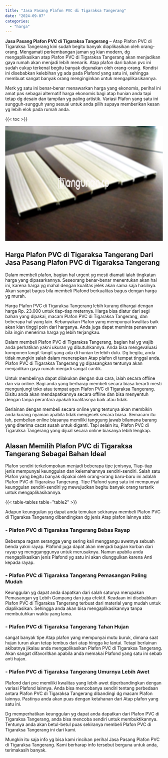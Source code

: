 ```yaml
---
title: "Jasa Pasang Plafon PVC di Tigaraksa Tangerang"
date: "2024-09-07"
categories: 
  - "harga"
---
```


**Jasa Pasang Plafon PVC di Tigaraksa Tangerang** – Atap Plafon PVC di Tigaraksa Tangerang kini sudah begitu banyak diaplikasikan oleh orang-orang. Mengamati perkembangan jaman yg kian modern, dg mengaplikasikan atap Plafon PVC di Tigaraksa Tangerang akan menjadikan gaya rumah akan menjadi lebih menarik. Atap plafon dari bahan pvc ini sudah cukup terkenal begitu banyak digunakan oleh orang-orang. Kondisi ini disebabkan kelebihan yg ada pada Plafond yang satu ini, sehingga membuat sangat banyak orang menginginkan untuk mengaplikasikannya.

Merk yg satu ini benar-benar menawarkan harga yang ekonomis, perihal ini amat pas sebagai alternatif harga ekonomis bagi atap hunian anda tapi tetap dg desain dan tampilan yg paling artistik. Variasi Plafon yang satu ini sungguh-sungguh yang sesuai untuk anda pilih supaya memberikan kesan yg lebih elok pada rumah anda.

{{< toc >}}

![Jasa Pasang Plafon PVC di Tigaraksa Tangerang](/images/flafond-pvc-murah22.png)

## Harga Plafon PVC di Tigaraksa Tangerang Dari Jasa Pasang Plafon PVC di Tigaraksa Tangerang

Dalam membeli plafon, bagian hal urgent yg mesti diamati ialah tingkatan harga yang dipasarkannya. Seseorang benar-benar menentukan akan hal ini, karena harga yg mahal dengan kualitas jelek akan sama saja hasilnya. Akan sangat bagus bila membeli Plafond berkualitas bagus dengan harga yg murah.

Harga Plafon PVC di Tigaraksa Tangerang lebih kurang dihargai dengan harga Rp. 23.000 untuk tiap-tiap meternya. Harga bisa diatur dari segi bahan yang dipakai, macam Plafon PVC di Tigaraksa Tangerang, dan beberapa hal yang lain. Kebanyakan Plafon yang mempunyai kwalitas baik akan kian tinggi poin dari harganya. Anda juga dapat meminta penawaran bila ingin menerima harga yg lebih terjangkau.

Dalam membeli Plafon PVC di Tigaraksa Tangerang, bagian hal yg wajib anda perhatikan yakni ukuran yg dibutuhkannya. Anda bisa mengevaluasi komponen langit-langit yang ada di hunian terlebih dulu. Dg begitu, anda tidak mungkin salah dalam menerapkan Atap plafon di tempat tinggal anda. Plafon PVC di Tigaraksa Tangerang yg dipasangkan tentunya akan menjadikan gaya rumah menjadi sangat cantik.

Untuk membelinya dapat dilakukan dengan dua cara, ialah secara offline dan via online. Bagi anda yang berharap membeli secara biasa berarti mesti mengunjungi toko atau tempat agen Plafon PVC di Tigaraksa Tangerang. Disitu anda akan mendapatkannya secara offline dan bisa menyentuh dengan tanpa perantara apakah kualitasnya baik atau tidak.

Berlainan dengan membeli secara online yang tentunya akan membikin anda kurang nyaman apabila tidak mengecek secara biasa. Semacam itu lah, pembelian online biasanya memiliki tanggung jawab bilamana barang yang diterima cacat susah untuk diganti. Tapi selain itu, Plafon PVC di Tigaraksa Tangerang yang dijual secara online biasanya lebih lengkap.

## Alasan Memilih Plafon PVC di Tigaraksa Tangerang Sebagai Bahan Ideal

Plafon sendiri terkelompokan menjadi beberapa tipe jenisnya, Tiap-tiap jenis mempunyai keunggulan dan kelemahannya sendiri-sendiri. Salah satu Plafon yang begitu banyak dipakai oleh orang-orang baru-baru ini adalah Plafon PVC di Tigaraksa Tangerang. Tipe Plafond yang satu ini mempunyai keunggulan sendiri-sendiri yg mewujudkan begitu banyak orang tertarik untuk mengaplikasikannya.

{{< table-tables table="table2" >}}

Adapun keunggulan yg dapat anda temukan sekiranya membeli Plafon PVC di Tigaraksa Tangerang dibandingkan dg jenis Atap plafon lainnya sbb:

### \- Plafon PVC di Tigaraksa Tangerang Bebas Rayap

Beberapa ragam serangga yang sering kali menggangu awetnya sebuah benda yakni rayap. Plafond juga dapat akan menjadi bagian korban dari rayap yg mengganggunya untuk merusaknya. Namun apabila anda mengaplikasikan jenis Plafond yg satu ini akan diunggulkan karena Anti kepada rayap.

### \- Plafon PVC di Tigaraksa Tangerang Pemasangan Paling Mudah

Keunggulan yg dapat anda dapatkan dari salah satunya merupakan Pemasangan yg Lebih Gampang dan juga efektif. Keadaan ini disebabkan Plafon PVC di Tigaraksa Tangerang terbuat dari material yang mudah untuk diaplikasikan. Sehingga anda akan bisa mengaplikasikannya tanpa membutuhkan waktu yang lama.

### \- Plafon PVC di Tigaraksa Tangerang Tahan Hujan

sangat banyak tipe Atap plafon yang mempunyai mutu buruk, dimana saat hujan turun akan tetap tembus dari atap hingga ke lantai. Tetapi berlainan akibatnya jikalau anda mengaplikasikan Plafon PVC di Tigaraksa Tangerang. Akan sangat difavoritkan apabila anda memakai Plafond yang satu ini sebab anti hujan.

### \- Plafon PVC di Tigaraksa Tangerang Umurnya Lebih Awet

Plafond dari pvc memiliki kwalitas yang lebih awet diperbandingkan dengan variasi Plafond lainnya. Anda bisa mencobanya sendiri tentang perbedaan antara Plafon PVC di Tigaraksa Tangerang dibandingi dg macam Plafon lainnya. Pastinya anda akan puas dengan ketahanan dari Atap plafon yang satu ini.

Dg memperhatikan keunggulan yg dapat anda dapatkan dari Plafon PVC di Tigaraksa Tangerang, anda bisa mencoba sendiri untuk membuktikannya. Tentunya anda akan betul-betul puas sekiranya membeli Plafon PVC di Tigaraksa Tangerang ini dari kami.

Mungkin itu saja info yg bisa kami rincikan perihal Jasa Pasang Plafon PVC di Tigaraksa Tangerang. Kami berharap info tersebut berguna untuk anda, terimakasih banyak.
